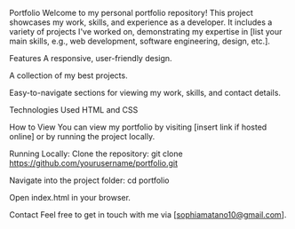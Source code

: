 Portfolio
Welcome to my personal portfolio repository! This project showcases my work, skills, and experience as a developer. It includes a variety of projects I've worked on, demonstrating my expertise in [list your main skills, e.g., web development, software engineering, design, etc.].

Features
A responsive, user-friendly design.

A collection of my best projects.

Easy-to-navigate sections for viewing my work, skills, and contact details.

Technologies Used
HTML and CSS



How to View
You can view my portfolio by visiting [insert link if hosted online] or by running the project locally.

Running Locally:
Clone the repository:
git clone https://github.com/yourusername/portfolio.git

Navigate into the project folder:
cd portfolio

Open index.html in your browser.

Contact
Feel free to get in touch with me via [sophiamatano10@gmail.com].
